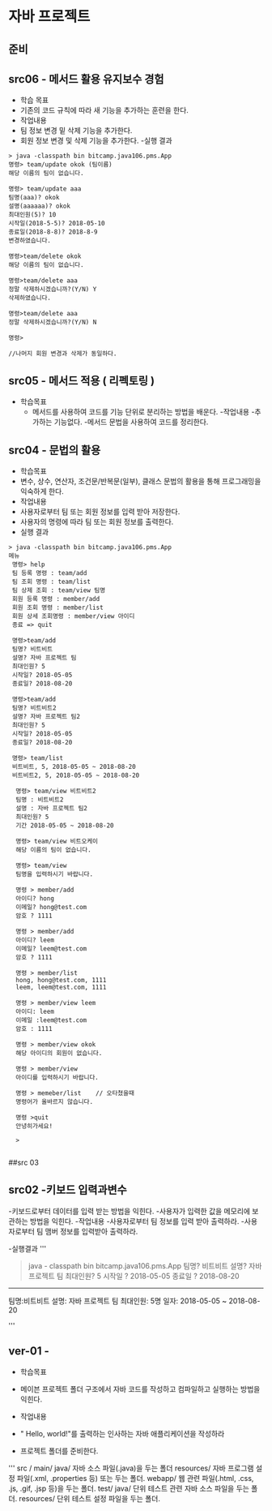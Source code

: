 # 자바 프로젝트

## 준비

## src06 - 메서드 활용 유지보수 경험
- 학습 목표
 - 기존의 코드 규칙에 따라 새 기능을 추가하는 훈련을 한다.
- 작업내용
 - 팀 정보 변경 밑 삭제 기능을 추가한다.
 -  회원 정보 변경 및 삭제 기능을 추가한다.
-실행 결과
```
> java -classpath bin bitcamp.java106.pms.App
명령> team/update okok (팀이름)
해당 이름의 팀이 없습니다.

명령> team/update aaa
팀명(aaa)? okok
설명(aaaaaa)? okok
최대인원(5)? 10
시작일(2018-5-5)? 2018-05-10
종료일(2018-8-8)? 2018-8-9
변경하였습니다.

명령>team/delete okok
해당 이름의 팀이 없습니다.

명령>team/delete aaa
정말 삭제하시겠습니까?(Y/N) Y
삭제하였습니다.

명령>team/delete aaa
정말 삭제하시겠습니까?(Y/N) N

명령>

//나머지 회원 변경과 삭제가 동일하다.

```

## src05 - 메서드 적용 ( 리펙토링 )
- 학습목표
  - 메서드를 사용하여 코드를 기능 단위로 분리하는 방법을 배운다.
  -작업내용
  -추가하는 기능없다.
  -메서드 문법을 사용하여 코드를 정리한다.

## src04 - 문법의 활용
- 학습목표
 - 변수, 상수, 연산자, 조건문/반복문(일부), 클래스 문법의 활용을 통해
  프로그래밍을 익숙하게 한다.
  - 작업내용
  - 사용자로부터 팀 또는 회원 정보를 입력 받아 저장한다.
  - 사용자의 명령에 따라 팀 또는 회원 정보를 출력한다.
  - 실행 결과
  ```
  > java -classpath bin bitcamp.java106.pms.App
  메뉴
   명령> help
   팀 등록 명령 : team/add
   팀 조회 명령 : team/list
   팀 상제 조회 : team/view 팀명
   회원 등록 명령 : member/add
   회원 조회 명령 : member/list
   회원 상세 조회명령 : member/view 아이디
   종료 => quit

   명령>team/add
   팀명? 비트비트
   설명? 자바 프로젝트 팀
   최대인원? 5
   시작일? 2018-05-05
   종료일? 2018-08-20

   명령>team/add
   팀명? 비트비트2
   설명? 자바 프로젝트 팀2
   최대인원? 5
   시작일? 2018-05-05
   종료일? 2018-08-20
   
   명령> team/list
   비트비트, 5, 2018-05-05 ~ 2018-08-20
   비트비트2, 5, 2018-05-05 ~ 2018-08-20
  
    명령> team/view 비트비트2
    팀명 : 비트비트2
    설명 : 자바 프로젝트 팀2
    최대인원? 5
    기간 2018-05-05 ~ 2018-08-20

    명령> team/view 비트오케이
    해당 이름의 팀이 없습니다.

    명령> team/view
    팀명을 입력하시기 바랍니다.

    명령 > member/add
    아이디? hong
    이메일? hong@test.com
    암호 ? 1111

    명령 > member/add
    아이디? leem
    이메일? leem@test.com
    암호 ? 1111

    명령 > member/list
    hong, hong@test.com, 1111
    leem, leem@test.com, 1111

    명령 > member/view leem
    아이디: leem
    이메일 :leem@test.com
    암호 : 1111

    명령 > member/view okok
    해당 아이디의 회원이 없습니다.

    명령 > member/view
    아이디를 입력하시기 바랍니다.

    명령 > memeber/list    // 오타쳤을때
    명령어가 올바르지 않습니다.

    명령 >quit
    안녕히가세요!
    
    >
    
  ```

##src 03

## src02 -키보드 입력과변수
-키보드로부터 데이터를 입력 받는 방법을 익힌다.
-사용자가 입력한 값을 메모리에 보관하는 방법을 익힌다.
-작업내용
-사용자로부터 팀 정보를 입력 받아 출력하라.
-사용자로부터 팀 맴버 정보를 입력받아 출력하라.

-실행결과
'''
> java - classpath bin bitcamp.java106.pms.App
팀명? 비트비트
설명? 자바 프로젝트 팀
최대인원? 5
시작일 ? 2018-05-05
종료일 ? 2018-08-20
------------------------
팀명:비트비트
설명:
자바 프로젝트 팀
최대인원: 5명
일자: 2018-05-05 ~ 2018-08-20

'''

## ver-01 - 
- 학습목표
 - 메이븐 프로젝트 폴더 구조에서 자바 코드를 작성하고
   컴파일하고 실행하는 방법을 익힌다.
- 작업내용
 - " Hello, world!"를 출력하는 인사하는 자바 애플리케이션을 작성하라

- 프로젝트 폴더를 준비한다.



'''
src /
    main/
       java/
        자바 소스 파일(.java)을 두는 폴더
       resources/
        자바 프로그램 설정 파일(.xml, .properties 등) 또는 두는 폴더.
       webapp/
        웹 관련 파일(.html, .css, .js, .gif, .jsp 등)을 두는 폴더.
    test/
        java/
         단위 테스트 관련 자바 소스 파일을 두는 폴더.
        resources/
         단위 테스트 설정 파일을 두는 폴더.